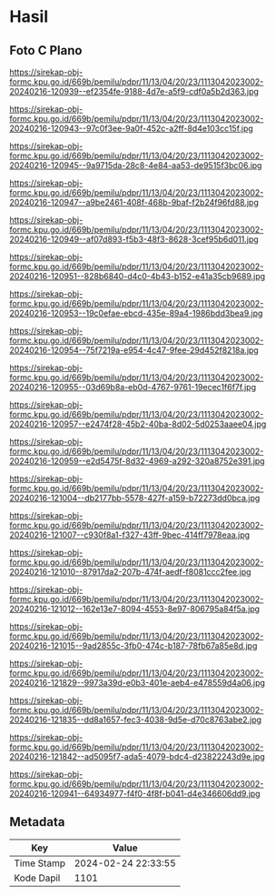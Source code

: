 # Hasil

## Foto C Plano

https://sirekap-obj-formc.kpu.go.id/669b/pemilu/pdpr/11/13/04/20/23/1113042023002-20240216-120939--ef2354fe-9188-4d7e-a5f9-cdf0a5b2d363.jpg

https://sirekap-obj-formc.kpu.go.id/669b/pemilu/pdpr/11/13/04/20/23/1113042023002-20240216-120943--97c0f3ee-9a0f-452c-a2ff-8d4e103cc15f.jpg

https://sirekap-obj-formc.kpu.go.id/669b/pemilu/pdpr/11/13/04/20/23/1113042023002-20240216-120945--9a9715da-28c8-4e84-aa53-de9515f3bc06.jpg

https://sirekap-obj-formc.kpu.go.id/669b/pemilu/pdpr/11/13/04/20/23/1113042023002-20240216-120947--a9be2461-408f-468b-9baf-f2b24f96fd88.jpg

https://sirekap-obj-formc.kpu.go.id/669b/pemilu/pdpr/11/13/04/20/23/1113042023002-20240216-120949--af07d893-f5b3-48f3-8628-3cef95b6d011.jpg

https://sirekap-obj-formc.kpu.go.id/669b/pemilu/pdpr/11/13/04/20/23/1113042023002-20240216-120951--828b6840-d4c0-4b43-b152-e41a35cb9689.jpg

https://sirekap-obj-formc.kpu.go.id/669b/pemilu/pdpr/11/13/04/20/23/1113042023002-20240216-120953--19c0efae-ebcd-435e-89a4-1986bdd3bea9.jpg

https://sirekap-obj-formc.kpu.go.id/669b/pemilu/pdpr/11/13/04/20/23/1113042023002-20240216-120954--75f7219a-e954-4c47-9fee-29d452f8218a.jpg

https://sirekap-obj-formc.kpu.go.id/669b/pemilu/pdpr/11/13/04/20/23/1113042023002-20240216-120955--03d69b8a-eb0d-4767-9761-19ecec1f6f7f.jpg

https://sirekap-obj-formc.kpu.go.id/669b/pemilu/pdpr/11/13/04/20/23/1113042023002-20240216-120957--e2474f28-45b2-40ba-8d02-5d0253aaee04.jpg

https://sirekap-obj-formc.kpu.go.id/669b/pemilu/pdpr/11/13/04/20/23/1113042023002-20240216-120959--e2d5475f-8d32-4969-a292-320a8752e391.jpg

https://sirekap-obj-formc.kpu.go.id/669b/pemilu/pdpr/11/13/04/20/23/1113042023002-20240216-121004--db2177bb-5578-427f-a159-b72273dd0bca.jpg

https://sirekap-obj-formc.kpu.go.id/669b/pemilu/pdpr/11/13/04/20/23/1113042023002-20240216-121007--c930f8a1-f327-43ff-9bec-414ff7978eaa.jpg

https://sirekap-obj-formc.kpu.go.id/669b/pemilu/pdpr/11/13/04/20/23/1113042023002-20240216-121010--87917da2-207b-474f-aedf-f8081ccc2fee.jpg

https://sirekap-obj-formc.kpu.go.id/669b/pemilu/pdpr/11/13/04/20/23/1113042023002-20240216-121012--162e13e7-8094-4553-8e97-806795a84f5a.jpg

https://sirekap-obj-formc.kpu.go.id/669b/pemilu/pdpr/11/13/04/20/23/1113042023002-20240216-121015--9ad2855c-3fb0-474c-b187-78fb67a85e8d.jpg

https://sirekap-obj-formc.kpu.go.id/669b/pemilu/pdpr/11/13/04/20/23/1113042023002-20240216-121829--9973a39d-e0b3-401e-aeb4-e478559d4a06.jpg

https://sirekap-obj-formc.kpu.go.id/669b/pemilu/pdpr/11/13/04/20/23/1113042023002-20240216-121835--dd8a1657-fec3-4038-9d5e-d70c8763abe2.jpg

https://sirekap-obj-formc.kpu.go.id/669b/pemilu/pdpr/11/13/04/20/23/1113042023002-20240216-121842--ad5095f7-ada5-4079-bdc4-d23822243d9e.jpg

https://sirekap-obj-formc.kpu.go.id/669b/pemilu/pdpr/11/13/04/20/23/1113042023002-20240216-120941--64934977-f4f0-4f8f-b041-d4e346606dd9.jpg


## Metadata

| Key        | Value               |
| ---------- | ------------------- |
| Time Stamp | 2024-02-24 22:33:55 |
| Kode Dapil | 1101                |



